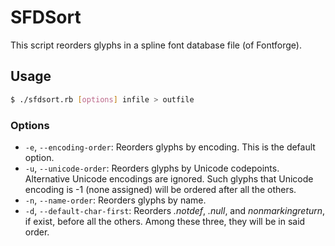 SFDSort
=======

This script reorders glyphs in a spline font database file (of Fontforge).

## Usage

```bash
$ ./sfdsort.rb [options] infile > outfile
```

### Options

- `-e`, `--encoding-order`: Reorders glyphs by encoding. This is the default option.
- `-u`, `--unicode-order`: Reorders glyphs by Unicode codepoints. Alternative Unicode encodings are ignored. Such glyphs that Unicode encoding is -1 (none assigned) will be ordered after all the others.
- `-n`, `--name-order`: Reorders glyphs by name.
- `-d`, `--default-char-first`: Reorders _.notdef_, _.null_, and _nonmarkingreturn_, if exist, before all the others. Among these three, they will be in said order.
